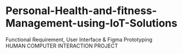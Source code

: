 # Personal-Health-and-fitness-Management-using-IoT-Solutions
Functional Requirement, User Interface & Figma Prototyping
<br/> 
HUMAN COMPUTER INTERACTION PROJECT
